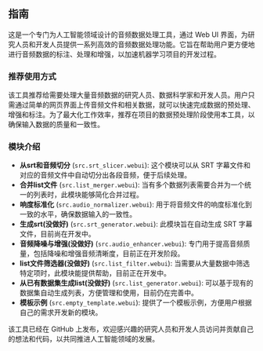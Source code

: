 ## 指南



这是一个专门为人工智能领域设计的音频数据处理工具，通过 Web UI 界面，为研究人员和开发人员提供一系列高效的音频数据处理功能。它旨在帮助用户更方便地进行音频数据的标注、处理和增强，以加速机器学习项目的开发过程。

### 推荐使用方式

该工具推荐给需要处理大量音频数据的研究人员、数据科学家和开发人员。用户只需通过简单的网页界面上传音频文件和相关数据，就可以快速完成数据的预处理、增强和标注。为了最大化工作效率，推荐在项目的数据预处理阶段使用本工具，以确保输入数据的质量和一致性。

### 模块介绍

- **从srt和音频切分** (`src.srt_slicer.webui`): 这个模块可以从 SRT 字幕文件和对应的音频文件中自动切分出各段音频，便于后续处理。
- **合并list文件** (`src.list_merger.webui`): 当有多个数据列表需要合并为一个统一的列表时，此模块能够简化合并过程。
- **响度标准化** (`src.audio_normalizer.webui`): 用于将音频文件的响度标准化到一致的水平，确保数据输入的一致性。
- **生成srt(没做好)** (`src.srt_generator.webui`): 此模块旨在自动生成 SRT 字幕文件，目前尚在开发中。
- **音频降噪与增强(没做好)** (`src.audio_enhancer.webui`): 专门用于提高音频质量，包括降噪和增强音频清晰度，目前正在开发阶段。
- **list文件筛选器(没做好)** (`src.list_filter.webui`): 当需要从大量数据中筛选特定项时，此模块能提供帮助，目前正在开发中。
- **从已有数据集生成list(没做好)** (`src.list_generator.webui`): 可以基于现有的数据集自动生成列表，方便管理和使用，目前仍在完善中。
- **模板示例** (`src.empty_template.webui`): 提供了一个模板示例，方便用户根据自己的需求开发新的模块。

该工具已经在 GitHub 上发布，欢迎感兴趣的研究人员和开发人员访问并贡献自己的想法和代码，以共同推进人工智能领域的发展。
